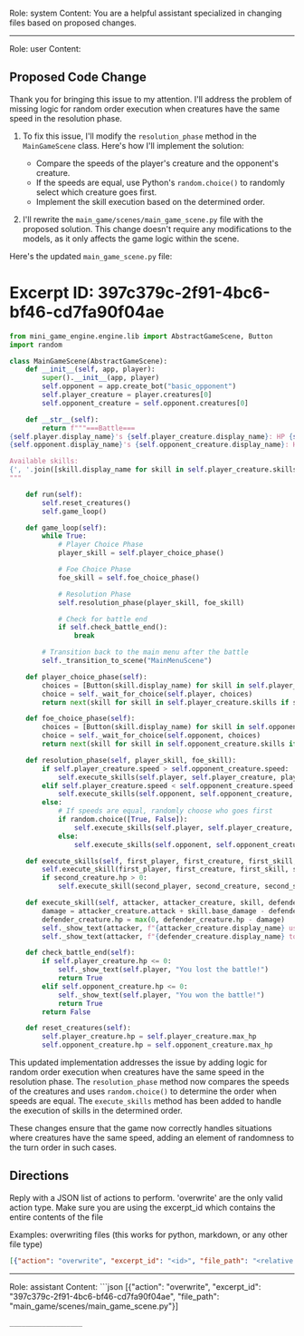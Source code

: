 Role: system
Content: You are a helpful assistant specialized in changing files based on proposed changes.
__________________
Role: user
Content: 
## Proposed Code Change
Thank you for bringing this issue to my attention. I'll address the problem of missing logic for random order execution when creatures have the same speed in the resolution phase.

1. To fix this issue, I'll modify the `resolution_phase` method in the `MainGameScene` class. Here's how I'll implement the solution:

   - Compare the speeds of the player's creature and the opponent's creature.
   - If the speeds are equal, use Python's `random.choice()` to randomly select which creature goes first.
   - Implement the skill execution based on the determined order.

2. I'll rewrite the `main_game/scenes/main_game_scene.py` file with the proposed solution. This change doesn't require any modifications to the models, as it only affects the game logic within the scene.

Here's the updated `main_game_scene.py` file:

# Excerpt ID: 397c379c-2f91-4bc6-bf46-cd7fa90f04ae
```python main_game/scenes/main_game_scene.py
from mini_game_engine.engine.lib import AbstractGameScene, Button
import random

class MainGameScene(AbstractGameScene):
    def __init__(self, app, player):
        super().__init__(app, player)
        self.opponent = app.create_bot("basic_opponent")
        self.player_creature = player.creatures[0]
        self.opponent_creature = self.opponent.creatures[0]

    def __str__(self):
        return f"""===Battle===
{self.player.display_name}'s {self.player_creature.display_name}: HP {self.player_creature.hp}/{self.player_creature.max_hp}
{self.opponent.display_name}'s {self.opponent_creature.display_name}: HP {self.opponent_creature.hp}/{self.opponent_creature.max_hp}

Available skills:
{', '.join([skill.display_name for skill in self.player_creature.skills])}
"""

    def run(self):
        self.reset_creatures()
        self.game_loop()

    def game_loop(self):
        while True:
            # Player Choice Phase
            player_skill = self.player_choice_phase()

            # Foe Choice Phase
            foe_skill = self.foe_choice_phase()

            # Resolution Phase
            self.resolution_phase(player_skill, foe_skill)

            # Check for battle end
            if self.check_battle_end():
                break

        # Transition back to the main menu after the battle
        self._transition_to_scene("MainMenuScene")

    def player_choice_phase(self):
        choices = [Button(skill.display_name) for skill in self.player_creature.skills]
        choice = self._wait_for_choice(self.player, choices)
        return next(skill for skill in self.player_creature.skills if skill.display_name == choice.display_name)

    def foe_choice_phase(self):
        choices = [Button(skill.display_name) for skill in self.opponent_creature.skills]
        choice = self._wait_for_choice(self.opponent, choices)
        return next(skill for skill in self.opponent_creature.skills if skill.display_name == choice.display_name)

    def resolution_phase(self, player_skill, foe_skill):
        if self.player_creature.speed > self.opponent_creature.speed:
            self.execute_skills(self.player, self.player_creature, player_skill, self.opponent, self.opponent_creature, foe_skill)
        elif self.player_creature.speed < self.opponent_creature.speed:
            self.execute_skills(self.opponent, self.opponent_creature, foe_skill, self.player, self.player_creature, player_skill)
        else:
            # If speeds are equal, randomly choose who goes first
            if random.choice([True, False]):
                self.execute_skills(self.player, self.player_creature, player_skill, self.opponent, self.opponent_creature, foe_skill)
            else:
                self.execute_skills(self.opponent, self.opponent_creature, foe_skill, self.player, self.player_creature, player_skill)

    def execute_skills(self, first_player, first_creature, first_skill, second_player, second_creature, second_skill):
        self.execute_skill(first_player, first_creature, first_skill, second_creature)
        if second_creature.hp > 0:
            self.execute_skill(second_player, second_creature, second_skill, first_creature)

    def execute_skill(self, attacker, attacker_creature, skill, defender_creature):
        damage = attacker_creature.attack + skill.base_damage - defender_creature.defense
        defender_creature.hp = max(0, defender_creature.hp - damage)
        self._show_text(attacker, f"{attacker_creature.display_name} used {skill.display_name}!")
        self._show_text(attacker, f"{defender_creature.display_name} took {damage} damage!")

    def check_battle_end(self):
        if self.player_creature.hp <= 0:
            self._show_text(self.player, "You lost the battle!")
            return True
        elif self.opponent_creature.hp <= 0:
            self._show_text(self.player, "You won the battle!")
            return True
        return False

    def reset_creatures(self):
        self.player_creature.hp = self.player_creature.max_hp
        self.opponent_creature.hp = self.opponent_creature.max_hp
```

This updated implementation addresses the issue by adding logic for random order execution when creatures have the same speed in the resolution phase. The `resolution_phase` method now compares the speeds of the creatures and uses `random.choice()` to determine the order when speeds are equal. The `execute_skills` method has been added to handle the execution of skills in the determined order.

These changes ensure that the game now correctly handles situations where creatures have the same speed, adding an element of randomness to the turn order in such cases.

## Directions
Reply with a JSON list of actions to perform. 'overwrite' are the only valid action type. 
Make sure you are using the excerpt_id which contains the entire contents of the file

Examples:
overwriting files (this works for python, markdown, or any other file type)
```json output_example1
[{"action": "overwrite", "excerpt_id": "<id>", "file_path": "<relative file path>"}]
```

__________________
Role: assistant
Content: ```json
[{"action": "overwrite", "excerpt_id": "397c379c-2f91-4bc6-bf46-cd7fa90f04ae", "file_path": "main_game/scenes/main_game_scene.py"}]
```
__________________
